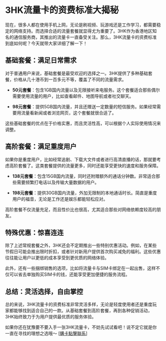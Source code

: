 # 3HK流量卡的资费标准大揭秘

现在，很多人都在使用手机上网，无论是刷视频、玩游戏还是工作学习，都需要稳定的网络支持。而选择合适的流量套餐就显得尤为重要了。3HK作为香港地区知名的通信服务商，其推出的流量卡一直备受关注。那么，3HK流量卡的资费标准到底如何呢？今天就带大家详细了解一下！

## 基础套餐：满足日常需求

对于普通用户来说，基础套餐是最受欢迎的选择之一。3HK提供了多种基础套餐，价格从几十港币到一百多元不等，覆盖了不同的流量需求。

- **50元套餐**：包含1GB国内流量以及无限接听来电服务。这个套餐适合那些偶尔需要使用流量的用户，比如查看邮件、地图导航或者社交聊天。
  
- **98元套餐**：提供5GB国内流量，并且还赠送一定数量的短信服务。如果经常需要用流量看新闻或者浏览网页，这个套餐就很合适了。

这些基础套餐的优点在于价格实惠，而且灵活性高，可以根据个人实际使用情况来调整。

## 高阶套餐：满足重度用户

如果你是重度用户，比如经常追剧、下载大文件或者进行高清直播的话，那就要考虑高阶套餐了。这类套餐提供的流量更多，同时还能享受更快的速度和服务保障。

- **138元套餐**：包含15GB国内流量，同时还附赠额外的通话分钟数。非常适合那些需要频繁打电话以及传输大量数据的用户。
  
- **198元套餐**：提供30GB国内流量，外加无限制的本地通话时长。简直是重度用户的福音，无论是工作还是娱乐都能轻松应对。

高阶套餐不仅流量充足，而且性价比也很高，尤其适合那些对网络依赖度较高的朋友。

## 特殊优惠：惊喜连连

除了上述常规套餐之外，3HK还会不定期推出一些特别优惠活动。例如，在某些节假日可能会推出限时折扣，或者针对新用户提供首次购买减免的福利。这些优惠往往能让用户以更低的成本享受到更优质的网络体验。

此外，还有一些捆绑销售的选项，比如将流量卡与SIM卡绑定在一起出售，这样不仅可以省去单独购买SIM卡的钱，还能享受更加便捷的服务流程。

## 总结：灵活选择，自由掌控

总的来说，3HK流量卡的资费标准非常灵活多样，无论是轻度使用者还是重度玩家都能够找到适合自己的一款。从基础套餐到高阶套餐，再到各种促销活动，3HK始终致力于为用户提供最优质的服务体验。

如果你还在犹豫要不要入手一张3HK流量卡，不妨先试试看吧！说不定它就是你一直在寻找的理想之选哦～ [[購卡點擊聯系](https://t.me/s/esim1088)]